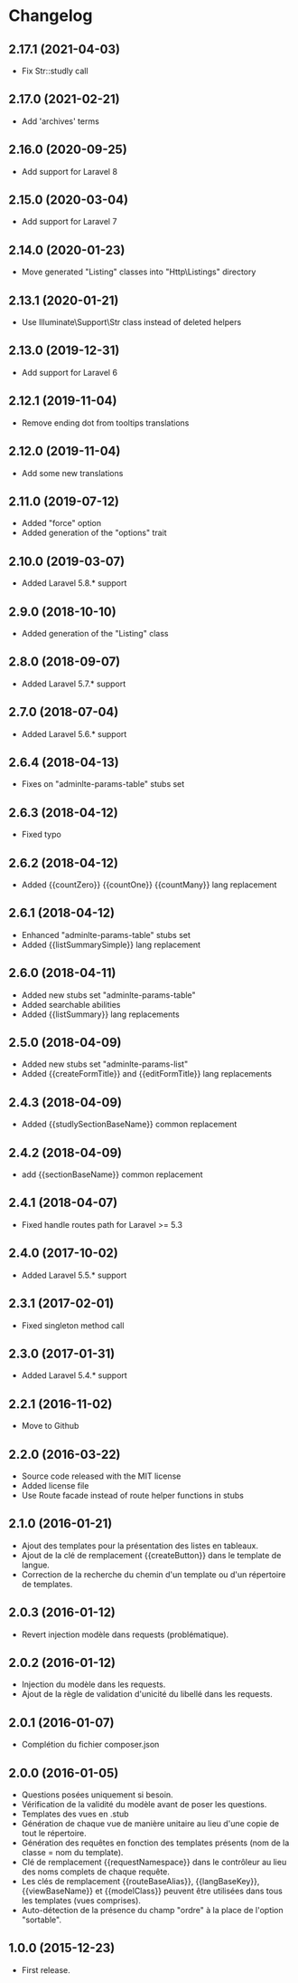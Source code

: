 Changelog
=========

2.17.1 (2021-04-03)
-------------------

- Fix Str::studly call


2.17.0 (2021-02-21)
-------------------

- Add 'archives' terms


2.16.0 (2020-09-25)
-------------------

- Add support for Laravel 8


2.15.0 (2020-03-04)
-------------------

- Add support for Laravel 7


2.14.0 (2020-01-23)
-------------------

- Move generated "Listing" classes into "Http\Listings" directory


2.13.1 (2020-01-21)
-------------------

- Use Illuminate\Support\Str class instead of deleted helpers


2.13.0 (2019-12-31)
-------------------

- Add support for Laravel 6


2.12.1 (2019-11-04)
-------------------

- Remove ending dot from tooltips translations


2.12.0 (2019-11-04)
-------------------

- Add some new translations


2.11.0 (2019-07-12)
-------------------

- Added "force" option
- Added generation of the "options" trait


2.10.0 (2019-03-07)
-------------------

- Added Laravel 5.8.* support


2.9.0 (2018-10-10)
------------------

- Added generation of the "Listing" class


2.8.0 (2018-09-07)
------------------

- Added Laravel 5.7.* support


2.7.0 (2018-07-04)
------------------

- Added Laravel 5.6.* support


2.6.4 (2018-04-13)
------------------

- Fixes on "adminlte-params-table" stubs set


2.6.3 (2018-04-12)
------------------

- Fixed typo


2.6.2 (2018-04-12)
------------------

- Added {{countZero}} {{countOne}} {{countMany}} lang replacement


2.6.1 (2018-04-12)
------------------

- Enhanced "adminlte-params-table" stubs set
- Added {{listSummarySimple}} lang replacement


2.6.0 (2018-04-11)
------------------

- Added new stubs set "adminlte-params-table"
- Added searchable abilities
- Added {{listSummary}} lang replacements


2.5.0 (2018-04-09)
------------------

- Added new stubs set "adminlte-params-list"
- Added {{createFormTitle}} and {{editFormTitle}} lang replacements


2.4.3 (2018-04-09)
------------------

- Added {{studlySectionBaseName}} common replacement


2.4.2 (2018-04-09)
------------------

- add {{sectionBaseName}} common replacement


2.4.1 (2018-04-07)
------------------

- Fixed handle routes path for Laravel >= 5.3


2.4.0 (2017-10-02)
------------------

- Added Laravel 5.5.* support


2.3.1 (2017-02-01)
------------------

- Fixed singleton method call


2.3.0 (2017-01-31)
------------------

- Added Laravel 5.4.* support


2.2.1 (2016-11-02)
------------------

- Move to Github


2.2.0 (2016-03-22)
------------------

- Source code released with the MIT license
- Added license file
- Use Route facade instead of route helper functions in stubs


2.1.0 (2016-01-21)
------------------

- Ajout des templates pour la présentation des listes en tableaux.
- Ajout de la clé de remplacement {{createButton}} dans le template de langue.
- Correction de la recherche du chemin d'un template ou d'un répertoire de templates.


2.0.3 (2016-01-12)
------------------

- Revert injection modèle dans requests (problématique).


2.0.2 (2016-01-12)
------------------

- Injection du modèle dans les requests.
- Ajout de la règle de validation d'unicité du libellé dans les requests.


2.0.1 (2016-01-07)
------------------

- Complétion du fichier composer.json


2.0.0 (2016-01-05)
------------------

- Questions posées uniquement si besoin.
- Vérification de la validité du modèle avant de poser les questions.
- Templates des vues en .stub
- Génération de chaque vue de manière unitaire au lieu d'une copie de tout le répertoire.
- Génération des requêtes en fonction des templates présents (nom de la classe = nom du template).
- Clé de remplacement {{requestNamespace}} dans le contrôleur au lieu des noms complets de chaque requête.
- Les clés de remplacement {{routeBaseAlias}}, {{langBaseKey}}, {{viewBaseName}} et {{modelClass}}
  peuvent être utilisées dans tous les templates (vues comprises).
- Auto-détection de la présence du champ "ordre" à la place de l'option "sortable".


1.0.0 (2015-12-23)
------------------

- First release.

